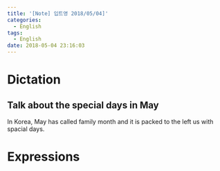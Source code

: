 ```yaml
---
title: '[Note] 입트영 2018/05/04]'
categories:
  - English
tags:
  - English
date: 2018-05-04 23:16:03
---
```


# Dictation
## Talk about the special days in May

In Korea, May has called family month and it is packed to the left us with spacial days. 


# Expressions